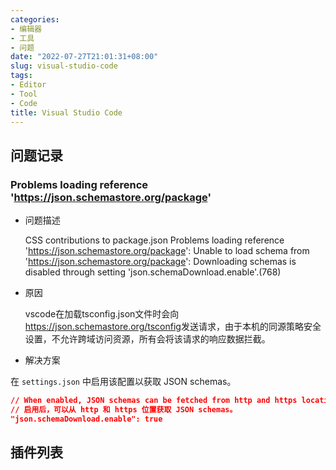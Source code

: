 ```yaml
---
categories:
- 编辑器
- 工具
- 问题
date: "2022-07-27T21:01:31+08:00"
slug: visual-studio-code
tags:
- Editor
- Tool
- Code
title: Visual Studio Code
---
```


<!-- TODO -->

## 问题记录

### Problems loading reference 'https://json.schemastore.org/package'

- 问题描述

  CSS contributions to package.json
  Problems loading reference 'https://json.schemastore.org/package': Unable to load schema from 'https://json.schemastore.org/package': Downloading schemas is disabled through setting 'json.schemaDownload.enable'.(768)

- 原因

  vscode在加载tsconfig.json文件时会向<https://json.schemastore.org/tsconfig>发送请求，由于本机的同源策略安全设置，不允许跨域访问资源，所有会将该请求的响应数据拦截。

- 解决方案

在 `settings.json` 中启用该配置以获取 JSON schemas。

  ```json
  // When enabled, JSON schemas can be fetched from http and https locations.
  // 启用后，可以从 http 和 https 位置获取 JSON schemas。
  "json.schemaDownload.enable": true
  ```

## 插件列表
